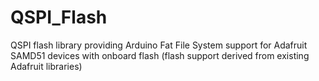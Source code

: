 # QSPI_Flash
QSPI flash library providing Arduino Fat File System support for Adafruit SAMD51 devices with onboard flash (flash support derived from existing Adafruit libraries)
